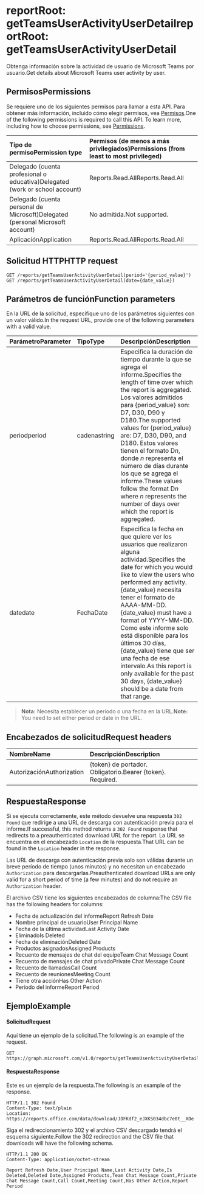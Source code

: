 # <a name="reportroot-getteamsuseractivityuserdetail"></a><span data-ttu-id="8fb20-101">reportRoot: getTeamsUserActivityUserDetail</span><span class="sxs-lookup"><span data-stu-id="8fb20-101">reportRoot: getTeamsUserActivityUserDetail</span></span>

<span data-ttu-id="8fb20-102">Obtenga información sobre la actividad de usuario de Microsoft Teams por usuario.</span><span class="sxs-lookup"><span data-stu-id="8fb20-102">Get details about Microsoft Teams user activity by user.</span></span>

## <a name="permissions"></a><span data-ttu-id="8fb20-103">Permisos</span><span class="sxs-lookup"><span data-stu-id="8fb20-103">Permissions</span></span>

<span data-ttu-id="8fb20-p101">Se requiere uno de los siguientes permisos para llamar a esta API. Para obtener más información, incluido cómo elegir permisos, vea [Permisos](../../../concepts/permissions_reference.md).</span><span class="sxs-lookup"><span data-stu-id="8fb20-p101">One of the following permissions is required to call this API. To learn more, including how to choose permissions, see [Permissions](../../../concepts/permissions_reference.md).</span></span>

| <span data-ttu-id="8fb20-106">Tipo de permiso</span><span class="sxs-lookup"><span data-stu-id="8fb20-106">Permission type</span></span>                        | <span data-ttu-id="8fb20-107">Permisos (de menos a más privilegiados)</span><span class="sxs-lookup"><span data-stu-id="8fb20-107">Permissions (from least to most privileged)</span></span> |
| :------------------------------------- | :--------------------------------------- |
| <span data-ttu-id="8fb20-108">Delegado (cuenta profesional o educativa)</span><span class="sxs-lookup"><span data-stu-id="8fb20-108">Delegated (work or school account)</span></span>     | <span data-ttu-id="8fb20-109">Reports.Read.All</span><span class="sxs-lookup"><span data-stu-id="8fb20-109">Reports.Read.All</span></span>                         |
| <span data-ttu-id="8fb20-110">Delegado (cuenta personal de Microsoft)</span><span class="sxs-lookup"><span data-stu-id="8fb20-110">Delegated (personal Microsoft account)</span></span> | <span data-ttu-id="8fb20-111">No admitida.</span><span class="sxs-lookup"><span data-stu-id="8fb20-111">Not supported.</span></span>                           |
| <span data-ttu-id="8fb20-112">Aplicación</span><span class="sxs-lookup"><span data-stu-id="8fb20-112">Application</span></span>                            | <span data-ttu-id="8fb20-113">Reports.Read.All</span><span class="sxs-lookup"><span data-stu-id="8fb20-113">Reports.Read.All</span></span>                         |

## <a name="http-request"></a><span data-ttu-id="8fb20-114">Solicitud HTTP</span><span class="sxs-lookup"><span data-stu-id="8fb20-114">HTTP request</span></span>

<!-- { "blockType": "samples" } -->

```http
GET /reports/getTeamsUserActivityUserDetail(period='{period_value}')
GET /reports/getTeamsUserActivityUserDetail(date={date_value})
```

## <a name="function-parameters"></a><span data-ttu-id="8fb20-115">Parámetros de función</span><span class="sxs-lookup"><span data-stu-id="8fb20-115">Function parameters</span></span>

<span data-ttu-id="8fb20-116">En la URL de la solicitud, especifique uno de los parámetros siguientes con un valor válido.</span><span class="sxs-lookup"><span data-stu-id="8fb20-116">In the request URL, provide one of the following parameters with a valid value.</span></span>

| <span data-ttu-id="8fb20-117">Parámetro</span><span class="sxs-lookup"><span data-stu-id="8fb20-117">Parameter</span></span> | <span data-ttu-id="8fb20-118">Tipo</span><span class="sxs-lookup"><span data-stu-id="8fb20-118">Type</span></span>   | <span data-ttu-id="8fb20-119">Descripción</span><span class="sxs-lookup"><span data-stu-id="8fb20-119">Description</span></span>                              |
| :-------- | :----- | :--------------------------------------- |
| <span data-ttu-id="8fb20-120">period</span><span class="sxs-lookup"><span data-stu-id="8fb20-120">period</span></span>    | <span data-ttu-id="8fb20-121">cadena</span><span class="sxs-lookup"><span data-stu-id="8fb20-121">string</span></span> | <span data-ttu-id="8fb20-122">Especifica la duración de tiempo durante la que se agrega el informe.</span><span class="sxs-lookup"><span data-stu-id="8fb20-122">Specifies the length of time over which the report is aggregated.</span></span> <span data-ttu-id="8fb20-123">Los valores admitidos para {period_value} son: D7, D30, D90 y D180.</span><span class="sxs-lookup"><span data-stu-id="8fb20-123">The supported values for {period_value} are: D7, D30, D90, and D180.</span></span> <span data-ttu-id="8fb20-124">Estos valores tienen el formato D*n*, donde *n* representa el número de días durante los que se agrega el informe.</span><span class="sxs-lookup"><span data-stu-id="8fb20-124">These values follow the format D*n* where *n* represents the number of days over which the report is aggregated.</span></span> |
| <span data-ttu-id="8fb20-125">date</span><span class="sxs-lookup"><span data-stu-id="8fb20-125">date</span></span>      | <span data-ttu-id="8fb20-126">Fecha</span><span class="sxs-lookup"><span data-stu-id="8fb20-126">Date</span></span>   | <span data-ttu-id="8fb20-127">Especifica la fecha en que quiere ver los usuarios que realizaron alguna actividad.</span><span class="sxs-lookup"><span data-stu-id="8fb20-127">Specifies the date for which you would like to view the users who performed any activity.</span></span> <span data-ttu-id="8fb20-128">{date_value} necesita tener el formato de AAAA-MM-DD.</span><span class="sxs-lookup"><span data-stu-id="8fb20-128">{date_value} must have a format of YYYY-MM-DD.</span></span> <span data-ttu-id="8fb20-129">Como este informe solo está disponible para los últimos 30 días, {date_value} tiene que ser una fecha de ese intervalo.</span><span class="sxs-lookup"><span data-stu-id="8fb20-129">As this report is only available for the past 30 days, {date_value} should be a date from that range.</span></span> |

> <span data-ttu-id="8fb20-130">**Nota:** Necesita establecer un período o una fecha en la URL.</span><span class="sxs-lookup"><span data-stu-id="8fb20-130">**Note:** You need to set either period or date in the URL.</span></span>

## <a name="request-headers"></a><span data-ttu-id="8fb20-131">Encabezados de solicitud</span><span class="sxs-lookup"><span data-stu-id="8fb20-131">Request headers</span></span>

| <span data-ttu-id="8fb20-132">Nombre</span><span class="sxs-lookup"><span data-stu-id="8fb20-132">Name</span></span>          | <span data-ttu-id="8fb20-133">Descripción</span><span class="sxs-lookup"><span data-stu-id="8fb20-133">Description</span></span>               |
| :------------ | :------------------------ |
| <span data-ttu-id="8fb20-134">Autorización</span><span class="sxs-lookup"><span data-stu-id="8fb20-134">Authorization</span></span> | <span data-ttu-id="8fb20-p104">{token} de portador. Obligatorio.</span><span class="sxs-lookup"><span data-stu-id="8fb20-p104">Bearer {token}. Required.</span></span> |

## <a name="response"></a><span data-ttu-id="8fb20-137">Respuesta</span><span class="sxs-lookup"><span data-stu-id="8fb20-137">Response</span></span>

<span data-ttu-id="8fb20-138">Si se ejecuta correctamente, este método devuelve una respuesta `302 Found` que redirige a una URL de descarga con autenticación previa para el informe.</span><span class="sxs-lookup"><span data-stu-id="8fb20-138">If successful, this method returns a `302 Found` response that redirects to a preauthenticated download URL for the report.</span></span> <span data-ttu-id="8fb20-139">La URL se encuentra en el encabezado `Location` de la respuesta.</span><span class="sxs-lookup"><span data-stu-id="8fb20-139">That URL can be found in the `Location` header in the response.</span></span>

<span data-ttu-id="8fb20-140">Las URL de descarga con autenticación previa solo son válidas durante un breve período de tiempo (unos minutos) y no necesitan un encabezado `Authorization` para descargarlas.</span><span class="sxs-lookup"><span data-stu-id="8fb20-140">Preauthenticated download URLs are only valid for a short period of time (a few minutes) and do not require an `Authorization` header.</span></span>

<span data-ttu-id="8fb20-141">El archivo CSV tiene los siguientes encabezados de columna:</span><span class="sxs-lookup"><span data-stu-id="8fb20-141">The CSV file has the following headers for columns:</span></span>

- <span data-ttu-id="8fb20-142">Fecha de actualización del informe</span><span class="sxs-lookup"><span data-stu-id="8fb20-142">Report Refresh Date</span></span>
- <span data-ttu-id="8fb20-143">Nombre principal de usuario</span><span class="sxs-lookup"><span data-stu-id="8fb20-143">User Principal Name</span></span>
- <span data-ttu-id="8fb20-144">Fecha de la última actividad</span><span class="sxs-lookup"><span data-stu-id="8fb20-144">Last Activity Date</span></span>
- <span data-ttu-id="8fb20-145">Eliminado</span><span class="sxs-lookup"><span data-stu-id="8fb20-145">Is Deleted</span></span>
- <span data-ttu-id="8fb20-146">Fecha de eliminación</span><span class="sxs-lookup"><span data-stu-id="8fb20-146">Deleted Date</span></span>
- <span data-ttu-id="8fb20-147">Productos asignados</span><span class="sxs-lookup"><span data-stu-id="8fb20-147">Assigned Products</span></span>
- <span data-ttu-id="8fb20-148">Recuento de mensajes de chat del equipo</span><span class="sxs-lookup"><span data-stu-id="8fb20-148">Team Chat Message Count</span></span>
- <span data-ttu-id="8fb20-149">Recuento de mensajes de chat privado</span><span class="sxs-lookup"><span data-stu-id="8fb20-149">Private Chat Message Count</span></span>
- <span data-ttu-id="8fb20-150">Recuento de llamadas</span><span class="sxs-lookup"><span data-stu-id="8fb20-150">Call Count</span></span>
- <span data-ttu-id="8fb20-151">Recuento de reuniones</span><span class="sxs-lookup"><span data-stu-id="8fb20-151">Meeting Count</span></span>
- <span data-ttu-id="8fb20-152">Tiene otra acción</span><span class="sxs-lookup"><span data-stu-id="8fb20-152">Has Other Action</span></span>
- <span data-ttu-id="8fb20-153">Período del informe</span><span class="sxs-lookup"><span data-stu-id="8fb20-153">Report Period</span></span>

## <a name="example"></a><span data-ttu-id="8fb20-154">Ejemplo</span><span class="sxs-lookup"><span data-stu-id="8fb20-154">Example</span></span>

#### <a name="request"></a><span data-ttu-id="8fb20-155">Solicitud</span><span class="sxs-lookup"><span data-stu-id="8fb20-155">Request</span></span>

<span data-ttu-id="8fb20-156">Aquí tiene un ejemplo de la solicitud.</span><span class="sxs-lookup"><span data-stu-id="8fb20-156">The following is an example of the request.</span></span>

<!-- {
  "blockType": "request",
  "name": "reportroot_getteamsuseractivityuserdetail"
}-->

```http
GET https://graph.microsoft.com/v1.0/reports/getTeamsUserActivityUserDetail(period='D7')
```

#### <a name="response"></a><span data-ttu-id="8fb20-157">Respuesta</span><span class="sxs-lookup"><span data-stu-id="8fb20-157">Response</span></span>

<span data-ttu-id="8fb20-158">Este es un ejemplo de la respuesta.</span><span class="sxs-lookup"><span data-stu-id="8fb20-158">The following is an example of the response.</span></span>

<!-- {
  "blockType": "response",
  "truncated": true,
  "@odata.type": "microsoft.graph.report"
} -->

```http
HTTP/1.1 302 Found
Content-Type: text/plain
Location: https://reports.office.com/data/download/JDFKdf2_eJXKS034dbc7e0t__XDe
```

<span data-ttu-id="8fb20-159">Siga el redireccionamiento 302 y el archivo CSV descargado tendrá el esquema siguiente.</span><span class="sxs-lookup"><span data-stu-id="8fb20-159">Follow the 302 redirection and the CSV file that downloads will have the following schema.</span></span>

<!-- { "blockType": "ignored" } --> 

```http
HTTP/1.1 200 OK
Content-Type: application/octet-stream

Report Refresh Date,User Principal Name,Last Activity Date,Is Deleted,Deleted Date,Assigned Products,Team Chat Message Count,Private Chat Message Count,Call Count,Meeting Count,Has Other Action,Report Period
```
